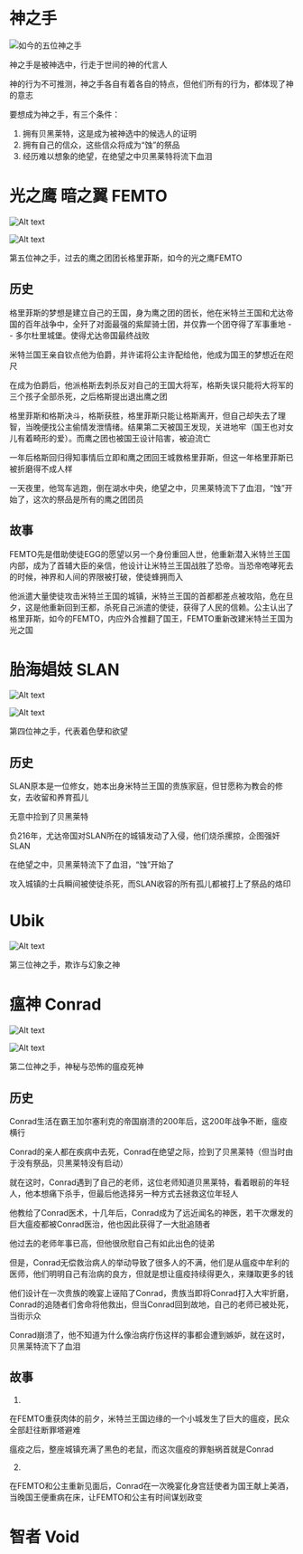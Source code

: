 # 神之手
![如今的五位神之手](image-7.png)

神之手是被神选中，行走于世间的神的代言人

神的行为不可推测，神之手各自有着各自的特点，但他们所有的行为，都体现了神的意志

要想成为神之手，有三个条件：
1. 拥有贝黑莱特，这是成为被神选中的候选人的证明
2. 拥有自己的信众，这些信众将成为“蚀”的祭品
3. 经历难以想象的绝望，在绝望之中贝黑莱特将流下血泪


# 光之鹰 暗之翼 FEMTO
![Alt text](image-2.png)

![Alt text](image-3.png)

第五位神之手，过去的鹰之团团长格里菲斯，如今的光之鹰FEMTO

## 历史
格里菲斯的梦想是建立自己的王国，身为鹰之团的团长，他在米特兰王国和尤达帝国的百年战争中，全歼了对面最强的紫犀骑士团，并仅靠一个团夺得了军事重地 -- 多尔杜里城堡。使得尤达帝国最终战败

米特兰国王亲自钦点他为伯爵，并许诺将公主许配给他，他成为国王的梦想近在咫尺

在成为伯爵后，他派格斯去刺杀反对自己的王国大将军，格斯失误只能将大将军的三个孩子全部杀死，之后格斯提出退出鹰之团

格里菲斯和格斯决斗，格斯获胜，格里菲斯只能让格斯离开，但自己却失去了理智，当晚便找公主偷情发泄情绪。结果第二天被国王发现，关进地牢（国王也对女儿有着畸形的爱）。而鹰之团也被国王设计陷害，被迫流亡

一年后格斯回归得知事情后立即和鹰之团回王城救格里菲斯，但这一年格里菲斯已被折磨得不成人样

一天夜里，他驾车逃跑，倒在湖水中央，绝望之中，贝黑莱特流下了血泪，“蚀”开始了，这次的祭品是所有的鹰之团团员

## 故事
FEMTO先是借助使徒EGG的愿望以另一个身份重回人世，他重新潜入米特兰王国内部，成为了首辅大臣的亲信，他设计让米特兰王国战胜了恐帝。当恐帝咆哮死去的时候，神界和人间的界限被打破，使徒蜂拥而入

他派遣大量使徒攻击米特兰王国的城镇，米特兰王国的首都都差点被攻陷，危在旦夕，这是他重新回到王都，杀死自己派遣的使徒，获得了人民的信赖。公主认出了格里菲斯，如今的FEMTO，内应外合推翻了国王，FEMTO重新改建米特兰王国为光之国


# 胎海娼妓 SLAN
![Alt text](image-4.png)

![Alt text](image-5.png)

第四位神之手，代表着色孽和欲望

## 历史
SLAN原本是一位修女，她本出身米特兰王国的贵族家庭，但甘愿称为教会的修女，去收留和养育孤儿

无意中捡到了贝黑莱特

负216年，尤达帝国对SLAN所在的城镇发动了入侵，他们烧杀摞掠，企图强奸SLAN

在绝望之中，贝黑莱特流下了血泪，“蚀”开始了

攻入城镇的士兵瞬间被使徒杀死，而SLAN收容的所有孤儿都被打上了祭品的烙印


# Ubik
![Alt text](image-6.png)

第三位神之手，欺诈与幻象之神


# 瘟神 Conrad
![Alt text](image.png)

![Alt text](image-1.png)

第二位神之手，神秘与恐怖的瘟疫死神

## 历史
Conrad生活在霸王加尔塞利克的帝国崩溃的200年后，这200年战争不断，瘟疫横行

Conrad的亲人都在疾病中去死，Conrad在绝望之际，捡到了贝黑莱特（但当时由于没有祭品，贝黑莱特没有启动）

就在这时，Conrad遇到了自己的老师，这位老师知道贝黑莱特，看着眼前的年轻人，他本想痛下杀手，但最后他选择另一种方式去拯救这位年轻人

他教给了Conrad医术，十几年后，Conrad成为了远近闻名的神医，若干次爆发的巨大瘟疫都被Conrad医治，他也因此获得了一大批追随者

他过去的老师年事已高，但他很欣慰自己有如此出色的徒弟

但是，Conrad无偿救治病人的举动导致了很多人的不满，他们是从瘟疫中牟利的医师，他们明明自己有治病的良方，但就是想让瘟疫持续得更久，来赚取更多的钱

他们设计在一次贵族的晚宴上诬陷了Conrad，贵族当即将Conrad打入大牢折磨，Conrad的追随者们舍命将他救出，但当Conrad回到故地，自己的老师已被处死，当街示众

Conrad崩溃了，他不知道为什么像治病疗伤这样的事都会遭到嫉妒，就在这时，贝黑莱特流下了血泪

## 故事
1. 

在FEMTO重获肉体的前夕，米特兰王国边缘的一个小城发生了巨大的瘟疫，民众全部赶往断罪塔避难

瘟疫之后，整座城镇充满了黑色的老鼠，而这次瘟疫的罪魁祸首就是Conrad

2. 

在FEMTO和公主重新见面后，Conrad在一次晚宴化身宫廷使者为国王献上美酒，当晚国王便重病在床，让FEMTO和公主有时间谋划政变

# 智者 Void